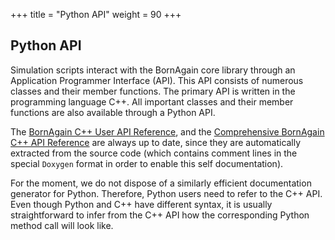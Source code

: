 +++
title = "Python API"
weight = 90
+++

## Python API


Simulation scripts interact with the BornAgain core library through an Application Programmer Interface (API). 
This API consists of numerous classes and their member functions. The primary API is written in the programming language C++. 
All important classes and their member functions are also available through a Python API. 

The [BornAgain C++ User API Reference](http://apps.jcns.fz-juelich.de/doxy/BornAgain/userapi.html), 
and the [Comprehensive BornAgain C++ API Reference](http://apps.jcns.fz-juelich.de/doxy/BornAgain/classes.html) 
are always up to date, since they are automatically extracted from the source code (which contains comment lines 
in the special `Doxygen` format in order to enable this self documentation). 

For the moment, we do not dispose of a similarly efficient documentation generator for Python. 
Therefore, Python users need to refer to the C++ API. 
Even though Python and C++ have different syntax, it is usually straightforward 
to infer from the C++ API how the corresponding Python method call will look like.

